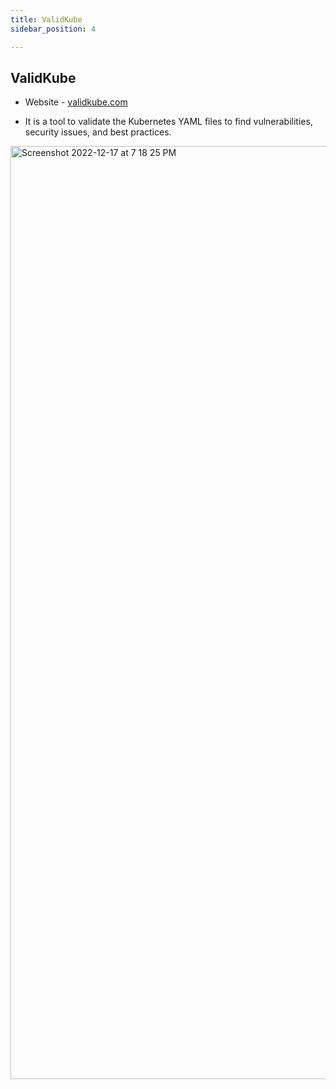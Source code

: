 ```yaml
---
title: ValidKube
sidebar_position: 4

---
```


## ValidKube

- Website - [validkube.com](https://validkube.com/)

- It is a tool to validate the Kubernetes YAML files to find vulnerabilities, security issues, and best practices.

<img width="1493" alt="Screenshot 2022-12-17 at 7 18 25 PM" src="https://user-images.githubusercontent.com/51878265/208245194-c2ac1138-877d-4bd7-9530-147d70ea3d7a.png"></img>

